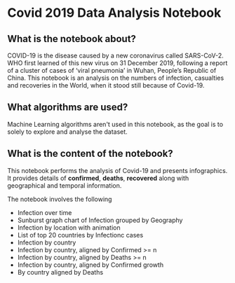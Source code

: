 # Covid 2019 Data Analysis Notebook

## What is the notebook about?
COVID-19 is the disease caused by a new coronavirus called SARS-CoV-2.  WHO first learned of this new virus on 31 December 2019, following a report of a cluster of cases of ‘viral pneumonia’ in Wuhan, People’s Republic of China. This notebook is an analysis on the numbers of infection, casualties and recoveries in the World, when it stood still because of Covid-19.

## What algorithms are used?
Machine Learning algorithms aren't used in this notebook, as the goal is to solely to explore and analyse the dataset.

## What is the content of the notebook?
This notebook performs the analysis of Covid-19 and presents infographics. It provides details of **confirmed**, **deaths**, **recovered** along with geographical and temporal information.

The notebook involves the following
* Infection over time
* Sunburst graph chart of Infection grouped by Geography
* Infection by location with animation
* List of top 20 countries by Infectionc cases
* Infection by country
* Infection by country, aligned by Confirmed >= n
* Infection by country, aligned by Deaths >= n
* Infection by country, aligned by Confirmed growth
* By country aligned by Deaths
